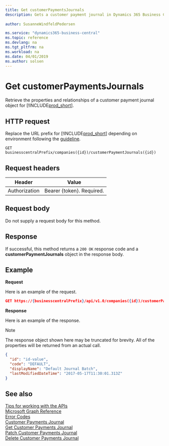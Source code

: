 ```yaml
---
title: Get customerPaymentsJournals
description: Gets a customer payment journal in Dynamics 365 Business Central.
 
author: SusanneWindfeldPedersen

ms.service: "dynamics365-business-central"
ms.topic: reference
ms.devlang: na
ms.tgt_pltfrm: na
ms.workload: na
ms.date: 04/01/2019
ms.author: solsen
---
```


# Get customerPaymentsJournals
Retrieve the properties and relationships of a customer payment journal object for [!INCLUDE[prod_short](../../../includes/prod_short.md)].

## HTTP request
Replace the URL prefix for [!INCLUDE[prod_short](../../../includes/prod_short.md)] depending on environment following the [guideline](../../v1.0/endpoints-apis-for-dynamics.md).

```
GET businesscentralPrefix/companies({id})/customerPaymentJournals({id})
```

## Request headers

|Header       |Value                     |
|-------------|--------------------------|
|Authorization|Bearer {token}. Required. |

## Request body
Do not supply a request body for this method.

## Response
If successful, this method returns a ```200 OK``` response code and a **customerPaymentJournals** object in the response body.

## Example

**Request**

Here is an example of the request.

```json
GET https://{businesscentralPrefix}/api/v1.0/companies({id})/customerPaymentJournals({id})
```

**Response**

Here is an example of the response. 

> [!NOTE]  
>   The response object shown here may be truncated for brevity. All of the properties will be returned from an actual call.

```json
{
  "id": "id-value",
  "code": "DEFAULT",
  "displayName": "Default Journal Batch",
  "lastModifiedDateTime": "2017-05-17T11:30:01.313Z"
}
```

## See also
[Tips for working with the APIs](/dynamics365/business-central/dev-itpro/developer/devenv-connect-apps-tips)  
[Microsoft Graph Reference](../api/dynamics_graph_reference.md)  
[Error Codes](../dynamics_error_codes.md)  
[Customer Payments Journal](../resources/dynamics_customerpaymentsjournal.md)  
[Get Customer Payments Journal](dynamics_customerpaymentsjournal_get.md)  
[Patch Customer Payments Journal](dynamics_customerpaymentsjournal_update.md)  
[Delete Customer Payments Journal](dynamics_customerpaymentsjournal_delete.md)  
